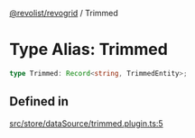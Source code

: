 [@revolist/revogrid](README.md) / Trimmed

# Type Alias: Trimmed

```ts
type Trimmed: Record<string, TrimmedEntity>;
```

## Defined in

[src/store/dataSource/trimmed.plugin.ts:5](https://github.com/revolist/revogrid/blob/6d16baf0ac19236f5511b0ce2aeccf75326e95c2/src/store/dataSource/trimmed.plugin.ts#L5)
